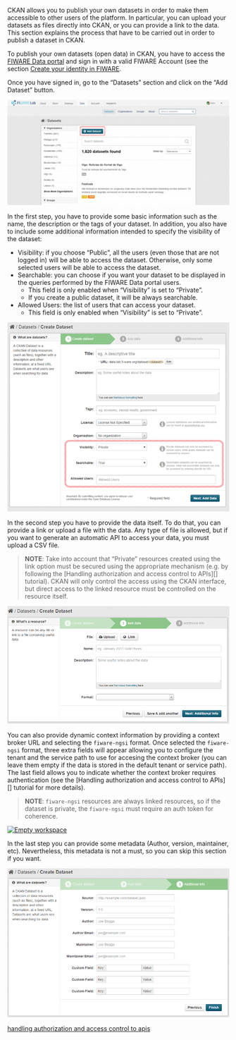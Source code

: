 CKAN allows you to publish your own datasets in order to make them accessible to
other users of the platform. In particular, you can upload your datasets as
files directly into CKAN, or you can provide a link to the data. This section
explains the process that have to be carried out in order to publish a dataset
in CKAN.

To publish your own datasets (open data) in CKAN, you have to access the
[FIWARE Data portal](https://data.lab.fiware.org/) and sign in with a valid
FIWARE Account (see the section
[Create your identity in FIWARE](/security/how-to-create-your-identity-in-fiware.md).

Once you have signed in, go to the “Datasets” section and click on the “Add
Dataset” button.

[![HowToPublishDatasheetsInCkan1](images/HowToPublishDatasheetsInCkan1-1024x485.png)](images/HowToPublishDatasheetsInCkan1.png)

In the first step, you have to provide some basic information such as the name,
the description or the tags of your dataset. In addition, you also have to
include some additional information intended to specify the visibility of the
dataset:

-   Visibility: if you choose “Public”, all the users (even those that are not
    logged in) will be able to access the dataset. Otherwise, only some selected
    users will be able to access the dataset.
-   Searchable: you can choose if you want your dataset to be displayed in the
    queries performed by the FIWARE Data portal users.
    -   This field is only enabled when “Visibility” is set to “Private”.
    -   If you create a public dataset, it will be always searchable.
-   Allowed Users: the list of users that can access your dataset.
    -   This field is only enabled when “Visibility” is set to “Private”.

[![HowToPublishDatasheetsInCkan2](images/HowToPublishDatasheetsInCkan21.png)](images/HowToPublishDatasheetsInCkan21.png)

In the second step you have to provide the data itself. To do that, you can
provide a link or upload a file with the data. Any type of file is allowed, but
if you want to generate an automatic API to access your data, you must upload a
CSV file.

> **NOTE**: Take into account that “Private” resources created using the link
> option must be secured using the appropriate mechanism (e.g. by following the
> [Handling authorization and access control to APIs][] tutorial). CKAN will
> only control the access using the CKAN interface, but direct access to the
> linked resource must be controlled on the resource itself.

[![HowToPublishDatasheetsInCkan3](images/HowToPublishDatasheetsInCkan3.png)](images/HowToPublishDatasheetsInCkan3.png)

You can also provide dynamic context information by providing a context broker
URL and selecting the `fiware-ngsi` format. Once selected the `fiware-ngsi`
format, three extra fields will appear allowing you to configure the tenant and
the service path to use for accesing the context broker (you can leave them
empty if the data is stored in the default tenant or service path). The last
field allows you to indicate whether the context broker requires authentication
(see the [Handling authorization and access control to APIs][] tutorial for more
details).

> **NOTE**: `fiware-ngsi` resources are always linked resources, so if the
> dataset is private, the `fiware-ngsi` must require an auth token for
> coherence.

[<img src="../images/PublishDyncamicContextInformationResource.png" srcset="../images/PublishDyncamicContextInformationResource.png 2x" alt="Empty workspace"/>](images/PublishDyncamicContextInformationResource.png)

In the last step you can provide some metadata (Author, version, maintainer,
etc). Nevertheless, this metadata is not a must, so you can skip this section if
you want.

[![HowToPublishDatasheetsInCkan4](images/HowToPublishDatasheetsInCkan4.png)](images/HowToPublishDatasheetsInCkan4.png)

[handling authorization and access control to apis](/security/introduction.md)
